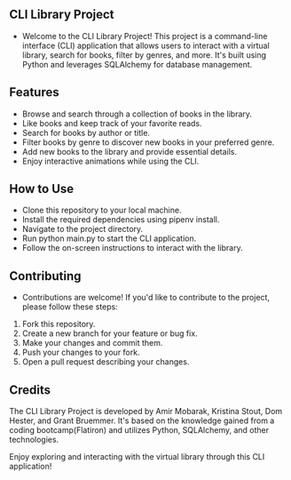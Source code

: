 ## CLI Library Project

- Welcome to the CLI Library Project! This project is a command-line interface (CLI) application that allows users to interact with a virtual library, search for books, filter by genres, and more. It's built using Python and leverages SQLAlchemy for database management.

## Features

- Browse and search through a collection of books in the library.
- Like books and keep track of your favorite reads.
- Search for books by author or title.
- Filter books by genre to discover new books in your preferred genre.
- Add new books to the library and provide essential details.
- Enjoy interactive animations while using the CLI.

## How to Use
- Clone this repository to your local machine.
- Install the required dependencies using pipenv install.
- Navigate to the project directory.
- Run python main.py to start the CLI application.
- Follow the on-screen instructions to interact with the library.

## Contributing
- Contributions are welcome! If you'd like to contribute to the project, please follow these steps:

1. Fork this repository.
2. Create a new branch for your feature or bug fix.
3. Make your changes and commit them.
4. Push your changes to your fork.
5. Open a pull request describing your changes.


## Credits
The CLI Library Project is developed by Amir Mobarak, Kristina Stout, Dom Hester, and Grant Bruemmer. It's based on the knowledge gained from a coding bootcamp(Flatiron) and utilizes Python, SQLAlchemy, and other technologies.

Enjoy exploring and interacting with the virtual library through this CLI application!
